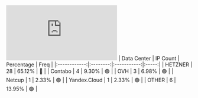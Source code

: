 ![Diagramm](https://github.com/obajay/StateSync-snapshots/blob/main/Projects/Qwoyn/1/README.md)
| Data Center | IP Count | Percentage | Freq |
|:------------:|:--------:|:-----------:|:-----:|
| HETZNER | 28 | 65.12% | 🔴 |
| Contabo | 4 | 9.30% | 🟢 |
| OVH | 3 | 6.98% | 🟢 |
| Netcup | 1 | 2.33% | 🟢 |
| Yandex.Cloud | 1 | 2.33% | 🟢 |
| OTHER | 6 | 13.95% | 🟢 |